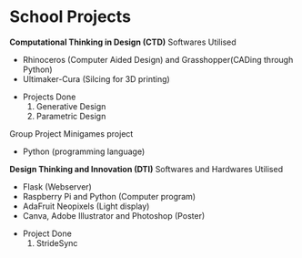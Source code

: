 # School Projects

**Computational Thinking in Design (CTD)**
Softwares Utilised
- Rhinoceros (Computer Aided Design) and Grasshopper(CADing through Python)
- Ultimaker-Cura (Silcing for 3D printing)
* Projects Done
  1. Generative Design 
  2. Parametric Design

Group Project
Minigames project
- Python (programming language)

**Design Thinking and Innovation (DTI)**
Softwares and Hardwares Utilised
- Flask (Webserver) 
- Raspberry Pi and Python (Computer program)
- AdaFruit Neopixels (Light display)
- Canva, Adobe Illustrator and Photoshop (Poster)
* Project Done
  1. StrideSync
